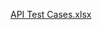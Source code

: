 [API Test Cases.xlsx](https://github.com/HemanthGangadharaReddy/CS684-The-A-Team/files/10836015/API.Test.Cases.xlsx)


